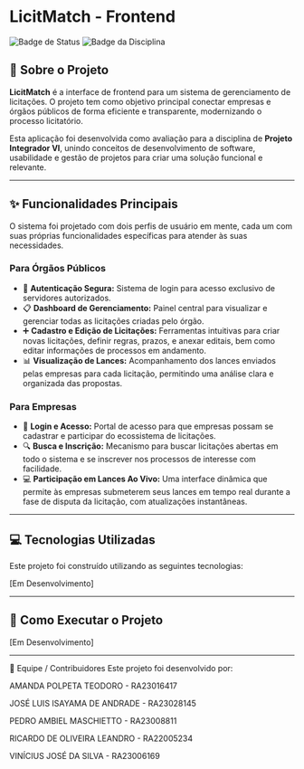 # LicitMatch - Frontend

![Badge de Status](https://img.shields.io/badge/status-em%20desenvolvimento-yellow)
![Badge da Disciplina](https://img.shields.io/badge/disciplina-Projeto%20Integrador%20VI-blue)

## 📄 Sobre o Projeto

**LicitMatch** é a interface de frontend para um sistema de gerenciamento de licitações. O projeto tem como objetivo principal conectar empresas e órgãos públicos de forma eficiente e transparente, modernizando o processo licitatório.

Esta aplicação foi desenvolvida como avaliação para a disciplina de **Projeto Integrador VI**, unindo conceitos de desenvolvimento de software, usabilidade e gestão de projetos para criar uma solução funcional e relevante.

---

## ✨ Funcionalidades Principais

O sistema foi projetado com dois perfis de usuário em mente, cada um com suas próprias funcionalidades específicas para atender às suas necessidades.

### Para Órgãos Públicos

* 🔑 **Autenticação Segura:** Sistema de login para acesso exclusivo de servidores autorizados.
* 📋 **Dashboard de Gerenciamento:** Painel central para visualizar e gerenciar todas as licitações criadas pelo órgão.
* ➕ **Cadastro e Edição de Licitações:** Ferramentas intuitivas para criar novas licitações, definir regras, prazos, e anexar editais, bem como editar informações de processos em andamento.
* 📊 **Visualização de Lances:** Acompanhamento dos lances enviados pelas empresas para cada licitação, permitindo uma análise clara e organizada das propostas.

### Para Empresas

* 🔑 **Login e Acesso:** Portal de acesso para que empresas possam se cadastrar e participar do ecossistema de licitações.
* 🔍 **Busca e Inscrição:** Mecanismo para buscar licitações abertas em todo o sistema e se inscrever nos processos de interesse com facilidade.
* 💻 **Participação em Lances Ao Vivo:** Uma interface dinâmica que permite às empresas submeterem seus lances em tempo real durante a fase de disputa da licitação, com atualizações instantâneas.

---

## 💻 Tecnologias Utilizadas

Este projeto foi construído utilizando as seguintes tecnologias:

[Em Desenvolvimento]

---

## 🚀 Como Executar o Projeto

[Em Desenvolvimento]

---
👥 Equipe / Contribuidores
Este projeto foi desenvolvido por:

AMANDA POLPETA TEODORO - RA23016417

JOSÉ LUIS ISAYAMA DE ANDRADE - RA23028145

PEDRO AMBIEL MASCHIETTO - RA23008811

RICARDO DE OLIVEIRA LEANDRO - RA22005234

VINÍCIUS JOSÉ DA SILVA - RA23006169


